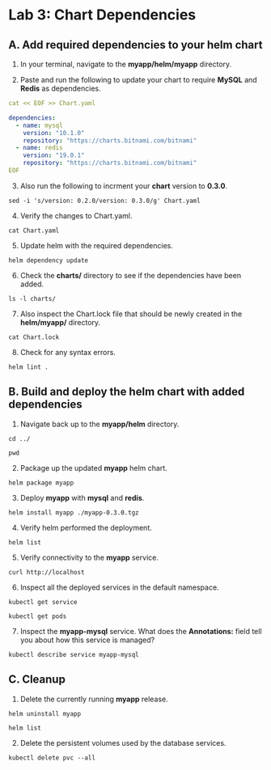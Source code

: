 # Lab 3: Chart Dependencies

## A. Add required dependencies to your helm chart

1. In your terminal, navigate to the **myapp/helm/myapp** directory.

2. Paste and run the following to update your chart to require **MySQL** and **Redis** as dependencies.

```yaml
cat << EOF >> Chart.yaml 

dependencies:
  - name: mysql
    version: "10.1.0"
    repository: "https://charts.bitnami.com/bitnami"
  - name: redis
    version: "19.0.1"
    repository: "https://charts.bitnami.com/bitnami"
EOF
```

3. Also run the following to incrment your **chart** version to **0.3.0**.

```
sed -i 's/version: 0.2.0/version: 0.3.0/g' Chart.yaml
```

4. Verify the changes to Chart.yaml.

```
cat Chart.yaml
```

5. Update helm with the required dependencies.

```
helm dependency update
```

6. Check the **charts/** directory to see if the dependencies have been added.

```
ls -l charts/
```

7. Also inspect the Chart.lock file that should be newly created in the **helm/myapp/** directory.

```
cat Chart.lock
```

8. Check for any syntax errors.

```
helm lint .
```

## B. Build and deploy the helm chart with added dependencies

1. Navigate back up to the **myapp/helm** directory.

```
cd ../
```
```
pwd
```

2. Package up the updated **myapp** helm chart.

```
helm package myapp
```

3. Deploy **myapp** with **mysql** and **redis**.

```
helm install myapp ./myapp-0.3.0.tgz
```

4. Verify helm performed the deployment.

```
helm list
```

5. Verify connectivity to the **myapp** service.

```
curl http://localhost
```

6. Inspect all the deployed services in the default namespace.

```
kubectl get service
```
```
kubectl get pods
```

7. Inspect the **myapp-mysql** service. What does the **Annotations:** field tell you about how this service is managed?

```
kubectl describe service myapp-mysql
```

## C. Cleanup
1. Delete the currently running **myapp** release.

```
helm uninstall myapp
```
```
helm list
```

2. Delete the persistent volumes used by the database services.

```
kubectl delete pvc --all
```

